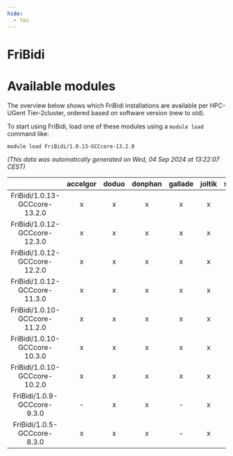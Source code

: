```yaml
---
hide:
  - toc
---
```


FriBidi
=======

# Available modules


The overview below shows which FriBidi installations are available per HPC-UGent Tier-2cluster, ordered based on software version (new to old).

To start using FriBidi, load one of these modules using a `module load` command like:

```shell
module load FriBidi/1.0.13-GCCcore-13.2.0
```

*(This data was automatically generated on Wed, 04 Sep 2024 at 13:22:07 CEST)*  

| |accelgor|doduo|donphan|gallade|joltik|shinx|skitty|
| :---: | :---: | :---: | :---: | :---: | :---: | :---: | :---: |
|FriBidi/1.0.13-GCCcore-13.2.0|x|x|x|x|x|x|x|
|FriBidi/1.0.12-GCCcore-12.3.0|x|x|x|x|x|x|x|
|FriBidi/1.0.12-GCCcore-12.2.0|x|x|x|x|x|-|x|
|FriBidi/1.0.12-GCCcore-11.3.0|x|x|x|x|x|x|x|
|FriBidi/1.0.10-GCCcore-11.2.0|x|x|x|x|x|-|x|
|FriBidi/1.0.10-GCCcore-10.3.0|x|x|x|x|x|-|x|
|FriBidi/1.0.10-GCCcore-10.2.0|x|x|x|x|x|-|x|
|FriBidi/1.0.9-GCCcore-9.3.0|-|x|x|-|x|-|x|
|FriBidi/1.0.5-GCCcore-8.3.0|x|x|x|-|x|-|x|
